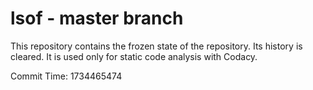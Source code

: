 # lsof - master branch

This repository contains the frozen state of the repository.
Its history is cleared. It is used only for static code
analysis with Codacy.

Commit Time: 1734465474
